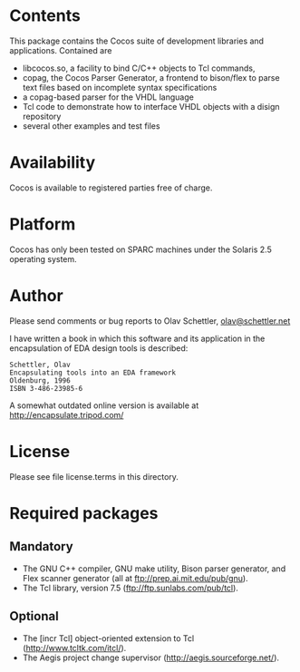 Contents
========

This package contains the Cocos suite of development libraries and
applications. Contained are 

- libcocos.so, a facility to bind C/C++ objects to
  Tcl commands,
- copag, the Cocos Parser Generator, a frontend to bison/flex to parse text
  files based on incomplete syntax specifications
- a copag-based parser for the VHDL language
- Tcl code to demonstrate how to interface VHDL objects with a disign
  repository
- several other examples and test files

Availability
============

Cocos is available to registered parties free of charge. 

Platform
========

Cocos has only been tested on SPARC machines under the Solaris 2.5 operating
system.

Author
======

Please send comments or bug reports to Olav Schettler, olav@schettler.net

I have written a book in which this software and its application in the
encapsulation of EDA design tools is described:

	Schettler, Olav
	Encapsulating tools into an EDA framework
	Oldenburg, 1996
	ISBN 3-486-23985-6

A somewhat outdated online version is available at
http://encapsulate.tripod.com/

License
=======

Please see file license.terms in this directory.

Required packages
=================

Mandatory
---------

- The GNU C++ compiler, GNU make utility, Bison parser generator, and Flex
  scanner generator (all at ftp://prep.ai.mit.edu/pub/gnu).
- The Tcl library, version 7.5 (ftp://ftp.sunlabs.com/pub/tcl).

Optional
--------

- The [incr Tcl] object-oriented extension to Tcl (http://www.tcltk.com/itcl/).
- The Aegis project change supervisor (http://aegis.sourceforge.net/).
